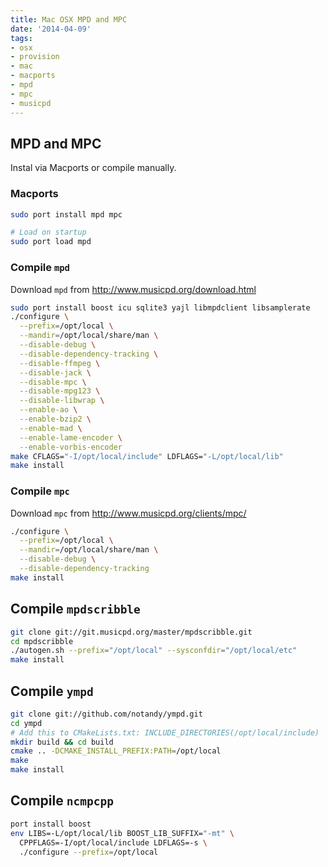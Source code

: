 ```yaml
---
title: Mac OSX MPD and MPC
date: '2014-04-09'
tags:
- osx
- provision
- mac
- macports
- mpd
- mpc
- musicpd
---
```


MPD and MPC
---
Instal via Macports or compile manually.

### Macports
```bash
sudo port install mpd mpc

# Load on startup
sudo port load mpd
```

### Compile `mpd`
Download `mpd` from http://www.musicpd.org/download.html

```bash
sudo port install boost icu sqlite3 yajl libmpdclient libsamplerate
./configure \
  --prefix=/opt/local \
  --mandir=/opt/local/share/man \
  --disable-debug \
  --disable-dependency-tracking \
  --disable-ffmpeg \
  --disable-jack \
  --disable-mpc \
  --disable-mpg123 \
  --disable-libwrap \
  --enable-ao \
  --enable-bzip2 \
  --enable-mad \
  --enable-lame-encoder \
  --enable-vorbis-encoder
make CFLAGS="-I/opt/local/include" LDFLAGS="-L/opt/local/lib"
make install
```

### Compile `mpc`
Download `mpc` from http://www.musicpd.org/clients/mpc/

```bash
./configure \
  --prefix=/opt/local \
  --mandir=/opt/local/share/man \
  --disable-debug \
  --disable-dependency-tracking
make install
```

Compile `mpdscribble`
---
```bash
git clone git://git.musicpd.org/master/mpdscribble.git
cd mpdscribble
./autogen.sh --prefix="/opt/local" --sysconfdir="/opt/local/etc"
make install
```

Compile `ympd`
---
```bash
git clone git://github.com/notandy/ympd.git
cd ympd
# Add this to CMakeLists.txt: INCLUDE_DIRECTORIES(/opt/local/include)
mkdir build && cd build
cmake .. -DCMAKE_INSTALL_PREFIX:PATH=/opt/local
make
make install
```

Compile `ncmpcpp`
---
```bash
port install boost
env LIBS=-L/opt/local/lib BOOST_LIB_SUFFIX="-mt" \
  CPPFLAGS=-I/opt/local/include LDFLAGS=-s \
  ./configure --prefix=/opt/local
```

